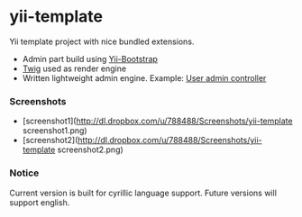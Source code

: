 yii-template
========

Yii template project with nice bundled extensions.

* Admin part build using [Yii-Bootstrap](http://www.cniska.net/yii-bootstrap/)
* [Twig](http://twig.sensiolabs.org/) used as render engine
* Written lightweight admin engine. Example: [User admin controller](https://github.com/mediasite/yii-template/blob/master/protected/controllers/admin/AdminUsersController.php)

### Screenshots
* [screenshot1](http://dl.dropbox.com/u/788488/Screenshots/yii-template screenshot1.png)
* [screenshot2](http://dl.dropbox.com/u/788488/Screenshots/yii-template screenshot2.png)

### Notice
Current version is built for cyrillic language support. Future versions will support english.
